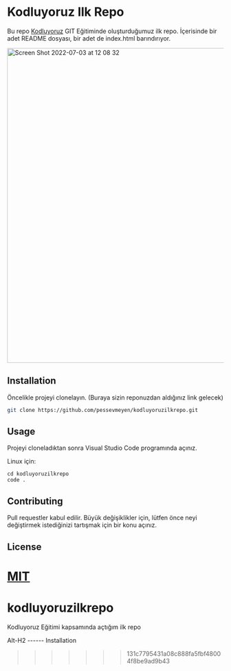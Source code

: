 # Kodluyoruz Ilk Repo

Bu repo [Kodluyoruz](https://www.kodluyoruz.org) GIT Eğitiminde oluşturduğumuz ilk repo. İçerisinde bir adet README dosyası, bir adet de index.html barındırıyor.

<img width="731" alt="Screen Shot 2022-07-03 at 12 08 32" src="https://user-images.githubusercontent.com/97690923/177703298-091835f1-ba1a-409a-94ef-357accbeebd1.png">


## Installation

Öncelikle projeyi clonelayın. (Buraya sizin reponuzdan aldığınız link gelecek)

```bash
git clone https://github.com/pessevmeyen/kodluyoruzilkrepo.git
```

## Usage

Projeyi cloneladıktan sonra Visual Studio Code programında açınız.

Linux için:
```linux
cd kodluyoruzilkrepo
code .
```

## Contributing
Pull requestler kabul edilir. Büyük değişiklikler için, lütfen önce neyi değiştirmek istediğinizi tartışmak için bir konu açınız.


## License
[MIT](https://choosealicense.com/licenses/mit/)
=======
# kodluyoruzilkrepo
Kodluyoruz Eğitimi kapsamında açtığım ilk repo



Alt-H2
------ Installation
>>>>>>> 131c7795431a08c888fa5fbf48004f8be9ad9b43
